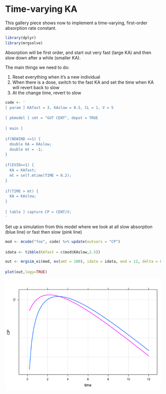 Time-varying KA
================

This gallery piece shows now to implement a time-varying, first-order
absorption rate constant.

``` r
library(dplyr)
library(mrgsolve)
```

Absorption will be first order, and start out very fast (large KA) and
then slow down after a while (smaller KA).

The main things we need to do:

1.  Reset everything when it’s a new individual
2.  When there is a dose, switch to the fast KA and set the time when KA
    will revert back to slow
3.  At the change time, revert to slow

<!-- end list -->

``` r
code <- '
[ param ] KAfast = 3, KAslow = 0.5, CL = 1, V = 5

[ pkmodel ] cmt = "GUT CENT", depot = TRUE

[ main ]

if(NEWIND <=1) {
  double KA = KAslow;
  double mt = -1;
}

if(EVID==1) { 
  KA = KAfast;
  mt = self.mtime(TIME + 0.2);
}

if(TIME > mt) { 
  KA = KAslow;
}

[ table ] capture CP = CENT/V;
'
```

Set up a simulation from this model where we look at all slow absorption
(blue line) or fast then slow (pink line)

``` r
mod <- mcode("foo", code) %>% update(outvars = "CP")

idata <- tibble(KAfast = c(mod$KAslow,2.5))
```

``` r
out <- mrgsim_ei(mod, ev(amt = 100), idata = idata, end = 12, delta = 0.2)

plot(out,logy=TRUE)
```

![](img/time-varying-unnamed-chunk-5-1.png)<!-- -->
